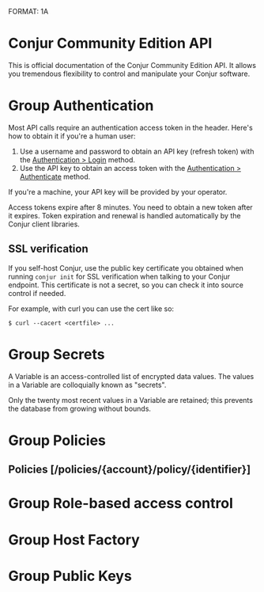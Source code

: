 FORMAT: 1A

# Conjur Community Edition API

This is official documentation of the Conjur Community Edition API. It
allows you tremendous flexibility to control and manipulate your
Conjur software.

# Group Authentication

Most API calls require an authentication access token in the header. Here's how to obtain it if you're a human user:

1. Use a username and password to obtain an API key (refresh token) with the [Authentication > Login](#authentication-login-get) method.
2. Use the API key to obtain an access token with the [Authentication > Authenticate](#authentication-authenticate-post) method.

If you're a machine, your API key will be provided by your operator.

Access tokens expire after 8 minutes. You need to obtain a new token after it expires. 
Token expiration and renewal is handled automatically by the
Conjur client libraries.

## SSL verification

If you self-host Conjur, use the public key certificate you obtained when running `conjur init` for SSL verification when talking to your Conjur endpoint.
This certificate is not a secret, so you can check it into source control if needed.

For example, with curl you can use the cert like so:

```
$ curl --cacert <certfile> ...
```

<!-- include(login.md) -->

<!-- include(authenticate.md) -->

<!-- include(update_password.md) -->

<!-- include(rotate_api_key.md) -->

# Group Secrets

A Variable is an access-controlled list of encrypted data values. The values in a Variable are colloquially known as "secrets".

Only the twenty most recent values in a Variable are retained; this prevents the database from growing without bounds.

<!-- include(secrets.md) -->

# Group Policies

## Policies [/policies/{account}/policy/{identifier}]

<!-- include(replace_policy.md) -->

<!-- include(append_policy.md) -->

<!-- include(update_policy.md) -->

# Group Role-based access control

<!-- include(show_role.md) -->

<!-- include(list_resources.md) -->

<!-- include(show_resource.md) -->

# Group Host Factory

<!-- include(host_factory_create_token.md) -->

<!-- include(host_factory_create_host.md) -->

# Group Public Keys

<!-- include(show_public_keys.md) -->
